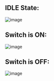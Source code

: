 ## IDLE State:

![image](https://user-images.githubusercontent.com/81633037/144376442-0ac985da-ef85-44e8-ab3f-1b6d3b287307.png)

## Switch is ON:

![image](https://user-images.githubusercontent.com/81633037/144376375-8565282e-4baf-4b7a-acf8-0e07aab043c4.png)

## Switch is OFF:

![image](https://user-images.githubusercontent.com/81633037/144376331-56432099-c0b2-4402-97b1-a3a6d4c28bb3.png)
